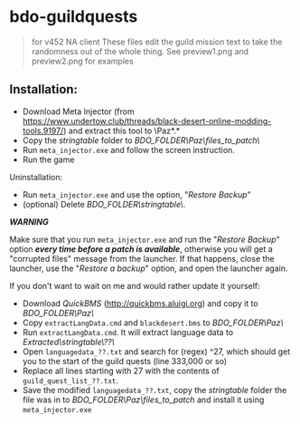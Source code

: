 # bdo-guildquests
> for v452 NA client
These files edit the guild mission text to take the randomness out of the whole thing. See preview1.png and preview2.png for examples

## Installation:
- Download Meta Injector (from https://www.undertow.club/threads/black-desert-online-modding-tools.9197/) and extract this tool to <game folder>\Paz\*.*
- Copy the *stringtable* folder to *BDO_FOLDER\\Paz\\files_to_patch\\*
- Run `meta_injector.exe` and follow the screen instruction.
- Run the game

Uninstallation:
- Run `meta_injector.exe` and use the  option, "*Restore Backup*"
- (optional) Delete *BDO_FOLDER\\stringtable\\*.

***WARNING***

Make sure that you run `meta_injector.exe` and run the "*Restore Backup*" option ***every time before a patch is available***, otherwise you will get a "corrupted files" message from the launcher.
If that happens, close the launcher, use the "*Restore a backup*" option, and open the launcher again.

If you don't want to wait on me and would rather update it yourself:
- Download *QuickBMS* (http://quickbms.aluigi.org) and copy it to *BDO_FOLDER\\Paz\\*
- Copy `extractLangData.cmd` and `blackdesert.bms` to *BDO_FOLDER\\Paz\\*
- Run `extractLangData.cmd`. It will extract language data to *Extracted\\stringtable\\??\\*
- Open `languagedata_??.txt` and search for (regex) ^27, which should get you to the start of the guild quests (line 333,000 or so)
- Replace all lines starting with 27 with the contents of `guild_quest_list_??.txt`.
- Save the modified `languagedata_??.txt`, copy the *stringtable* folder the file was in to *BDO_FOLDER\Paz\files_to_patch*  and install it using `meta_injector.exe` 
